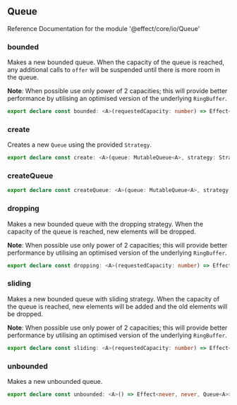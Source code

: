 ## Queue

Reference Documentation for the module '@effect/core/io/Queue'

### bounded

Makes a new bounded queue. When the capacity of the queue is reached, any
additional calls to `offer` will be suspended until there is more room in
the queue.

**Note**: When possible use only power of 2 capacities; this will provide
better performance by utilising an optimised version of the underlying
`RingBuffer`.

```ts
export declare const bounded: <A>(requestedCapacity: number) => Effect<never, never, Queue<A>>;
```

### create

Creates a new `Queue` using the provided `Strategy`.

```ts
export declare const create: <A>(queue: MutableQueue<A>, strategy: Strategy<A>) => Effect<never, never, Queue<A>>;
```

### createQueue

```ts
export declare const createQueue: <A>(queue: MutableQueue<A>, strategy: Strategy<A>) => Effect<never, never, Queue<A>>;
```

### dropping

Makes a new bounded queue with the dropping strategy. When the capacity of
the queue is reached, new elements will be dropped.

**Note**: When possible use only power of 2 capacities; this will provide
better performance by utilising an optimised version of the underlying
`RingBuffer`.

```ts
export declare const dropping: <A>(requestedCapacity: number) => Effect<never, never, Queue<A>>;
```

### sliding

Makes a new bounded queue with sliding strategy. When the capacity of the
queue is reached, new elements will be added and the old elements will be
dropped.

**Note**: When possible use only power of 2 capacities; this will provide
better performance by utilising an optimised version of the underlying
`RingBuffer`.

```ts
export declare const sliding: <A>(requestedCapacity: number) => Effect<never, never, Queue<A>>;
```

### unbounded

Makes a new unbounded queue.

```ts
export declare const unbounded: <A>() => Effect<never, never, Queue<A>>;
```

